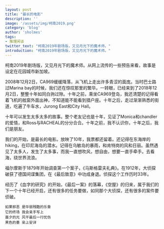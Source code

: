 ```yaml
---
layout: post
title: "最长的电影"
description: ''
image: '/assets/img/柯南2019.png'
category: 'blog'
author: 'sholmes'
tags:
- 推理闲谈
twitter_text: "柯南2019年剧场版，又见月光下的魔术师。"
introduction: "柯南2019年剧场版，又见月光下的魔术师。"
---
```


柯南2019年剧场版，又见月光下的魔术师。从网上流传的一些预告来看，故事是设定在花园城市新加坡。

2008年12月2日，CA969缓缓降落，从飞机上走出许多青涩的面庞。当时巴士路过Marina bay的时候，我们还在惊叹那里的繁华。一转眼，已经来到了2018年12月2日，整整十年如同白驹过隙。十年之前，乘坐CA969登岛，我还清楚的记得看着飞机的舷窗外面出神，不知道能不能看到猎户座。十年之后，走过渐渐熟悉的街道，吃遍了牛车水，Jurong East和City Hall。

十年可以发生太多太多的故事。整个老友记也是十年，见证了Monica和chandler的爱情，和Ross与RACHEAL的分分合合。十年之前，我不认识你，十年之后，我们是朋友。

我们的开始，是最长的电影。放映了10年，我票都还留着。还记得在东海岸的hiking，在印尼海岛的潜水。记得在乌敏岛的暴雨，和肯特岗的风和日丽。虽然遇见了太多人，发生了太多事，而我一直想吹风，想自由，想要一直手牵手。去看海，绕世界流浪。

福尔摩斯于1879年开始调查第一个案子，《马斯格雷夫礼典》。在1912年，大侦探破获了德国间谍集团，在《最后致意》中功成身退。侦探这个工作历时33年。

经历了《血字的研究》的开始，《最后一案》的落幕，《空屋》的归来，属于我们的下一个十年已经开启，还有很多的任务要做，如同那个大侦探，还有很多的案件要侦破。

```
如果邪恶 是华丽残酷的乐章
它的终场 我会亲手写上
晨夕的光 风干最后一行忧伤
黑色的墨 染上安详
```
